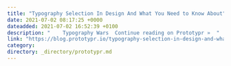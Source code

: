 ```yaml
---
title: "Typography Selection In Design And What You Need to Know About"
date: 2021-07-02 08:17:25 +0000
dateadded: 2021-07-02 16:52:39 +0100
description: "    Typography Wars  Continue reading on Prototypr »  "
link: "https://blog.prototypr.io/typography-selection-in-design-and-what-you-need-to-know-about-a76caf867cad?source=rss----eb297ea1161a---4"
category:
directory: _directory/prototypr.md
---
```

